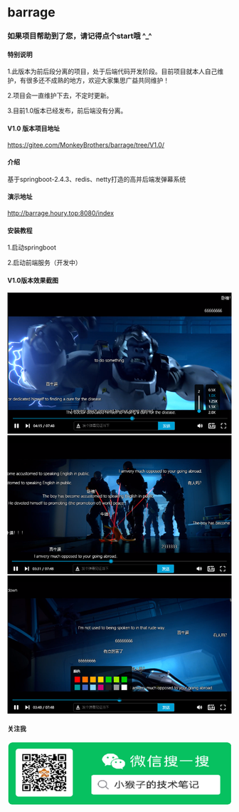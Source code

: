 # barrage


### 如果项目帮助到了您，请记得点个start哦  ^_^

#### 特别说明
1.此版本为前后段分离的项目，处于后端代码开发阶段。目前项目就本人自己维护，有很多还不成熟的地方，欢迎大家集思广益共同维护！

2.项目会一直维护下去，不定时更新。

3.目前1.0版本已经发布，前后端没有分离。

#### V1.0 版本项目地址 
https://gitee.com/MonkeyBrothers/barrage/tree/V1.0/

#### 介绍
基于springboot-2.4.3、redis、netty打造的高并后端发弹幕系统


#### 演示地址
http://barrage.houry.top:8080/index
#### 安装教程
1.启动springboot

2.启动前端服务（开发中）


#### V1.0版本效果截图
![avatar](/images/1.png)
![avatar](/images/2.png)
![avatar](/images/3.png)

#### 关注我
![avatar](/images/WeChat.png)
